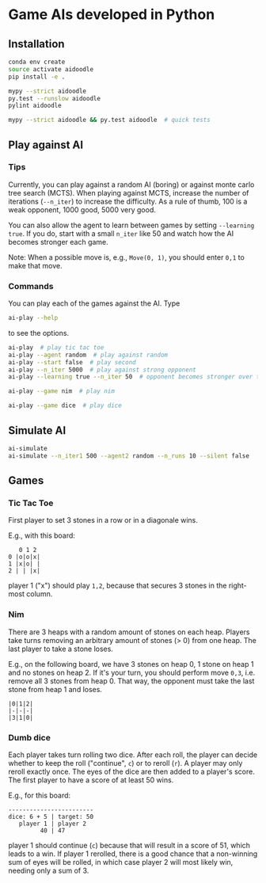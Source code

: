 # Game AIs developed in Python

## Installation

```bash
conda env create
source activate aidoodle
pip install -e .

mypy --strict aidoodle
py.test --runslow aidoodle
pylint aidoodle

mypy --strict aidoodle && py.test aidoodle  # quick tests
```

## Play against AI

### Tips

Currently, you can play against a random AI (boring) or against monte
carlo tree search (MCTS). When playing against MCTS, increase the
number of iterations (`--n_iter`) to increase the difficulty. As a
rule of thumb, 100 is a weak opponent, 1000 good, 5000 very good.

You can also allow the agent to learn between games by setting
`--learning true`. If you do, start with a small `n_iter` like 50 and
watch how the AI becomes stronger each game.

Note: When a possible move is, e.g., `Move(0, 1)`, you should enter
`0,1` to make that move.

### Commands

You can play each of the games against the AI. Type

```bash
ai-play --help
```

to see the options.

```bash
ai-play  # play tic tac toe
ai-play --agent random  # play against random
ai-play --start false  # play second
ai-play --n_iter 5000  # play against strong opponent
ai-play --learning true --n_iter 50  # opponent becomes stronger over time

ai-play --game nim  # play nim

ai-play --game dice  # play dice
```

## Simulate AI

```bash
ai-simulate
ai-simulate --n_iter1 500 --agent2 random --n_runs 10 --silent false
```

## Games

### Tic Tac Toe

First player to set 3 stones in a row or in a diagonale wins.

E.g., with this board:

```
   0 1 2
0 |o|o|x|
1 |x|o| |
2 | | |x|
```

player 1 ("x") should play `1,2`, because that secures 3 stones in the
right-most column.

### Nim

There are 3 heaps with a random amount of stones on each heap. Players
take turns removing an arbitrary amount of stones (> 0) from one
heap. The last player to take a stone loses.

E.g., on the following board, we have 3 stones on heap 0, 1 stone on
heap 1 and no stones on heap 2. If it's your turn, you should perform
move `0,3`, i.e. remove all 3 stones from heap 0. That way, the
opponent must take the last stone from heap 1 and loses.

```
|0|1|2|
|-|-|-|
|3|1|0|
```

### Dumb dice

Each player takes turn rolling two dice. After each roll, the player
can decide whether to keep the roll ("continue", `c`) or to reroll
(`r`). A player may only reroll exactly once. The eyes of the dice are
then added to a player's score. The first player to have a score of at
least 50 wins.

E.g., for this board:

```
------------------------
dice: 6 + 5 | target: 50
   player 1 | player 2
         40 | 47      
```

player 1 should continue (`c`) because that will result in a score of
51, which leads to a win. If player 1 rerolled, there is a good chance
that a non-winning sum of eyes will be rolled, in which case player 2
will most likely win, needing only a sum of 3.
